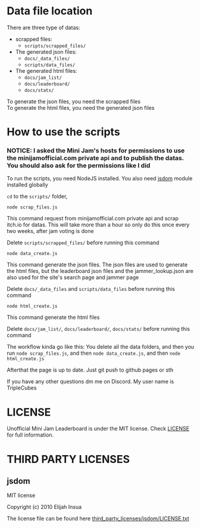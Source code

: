 # Data file location
There are three type of datas:
- scrapped files:
	- `scripts/scrapped_files/`
- The generated json files:
	- `docs/_data_files/`
	- `scripts/data_files/`
- The generated html files:
	- `docs/jam_list/`
	- `docs/leaderboard/`
	- `docs/stats/`

To generate the json files, you need the scrapped files \
To generate the html files, you need the generated json files

# How to use the scripts
### NOTICE: I asked the Mini Jam's hosts for permissions to use the minijamofficial.com private api and to publish the datas. You should also ask for the permissions like I did 

To run the scripts, you need NodeJS installed. You also need [jsdom](https://www.npmjs.com/package/jsdom) module installed globally

`cd` to the `scripts/` folder,

```
node scrap_files.js
``` 
This command request from minijamofficial.com private api and scrap itch.io for datas. This will take more than a hour so only do this once every two weeks, after jam voting is done

Delete `scripts/scrapped_files/` before running this command

```
node data_create.js
```
This command generate the json files. The json files are used to generate the html files, but the leaderboard json files and the jammer_lookup.json are also used for the site's search page and jammer page

Delete `docs/_data_files` and `scripts/data_files` before running this command

```
node html_create.js
```
This command generate the html files

Delete `docs/jam_list/`, `docs/leaderboard/`, `docs/stats/` before running this command

The workflow kinda go like this: You delete all the data folders, and then you run `node scrap_files.js`, and then `node data_create.js`, and then `node html_create.js`

Afterthat the page is up to date. Just git push to github pages or sth

If you have any other questions dm me on Discord. My user name is TripleCubes

# LICENSE
Unofficial Mini Jam Leaderboard is under the MIT license. Check [LICENSE](LICENSE) for full information.

# THIRD PARTY LICENSES
## jsdom
MIT license

Copyright (c) 2010 Elijah Insua

The license file can be found here [third_party_licenses/jsdom/LICENSE.txt](third_party_licenses/jsdom/LICENSE.txt)
